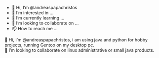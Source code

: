 - 👋 Hi, I’m @andreaspapachristos
- 👀 I’m interested in ...
- 🌱 I’m currently learning ...
- 💞️ I’m looking to collaborate on ...
- 📫 How to reach me ...

<!---
andreaspapachristos/andreaspapachristos is a ✨ special ✨ repository because its `README.md` (this file) appears on your GitHub profile.
You can click the Preview link to take a look at your changes.
--->
👋 Hi, I’m @andreaspapachristos, i am using java and python for hobby projects, running Gentoo on my desktop pc. <br/>
💞️ I’m looking to collaborate on linux administrative or small java products.
